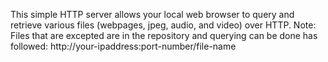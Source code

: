This simple HTTP server allows your local web browser to query and retrieve various files (webpages, jpeg, audio, and video) over HTTP. 
Note: Files that are excepted are in the repository and querying can be done has followed:
http://your-ipaddress:port-number/file-name
